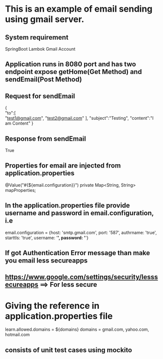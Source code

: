 # This is an example of email sending using gmail server.

## System requirement
SpringBoot
Lambok
Gmail Account

## Application runs in 8080 port and has two endpoint expose getHome(Get Method) and sendEmail(Post Method)

## Request for sendEmail

{  
   "to":[  
      "test1@gmail.com",
      "test2@gmail.com"
   ],
   "subject":"Testing",
   "content":"I am Content"
}

## Response from sendEmail
True

## Properties for email are injected from application.properties
 @Value("#{${email.configuration}}")
    private Map<String, String> mapProperties;
    
 ## In the application.properties file provide username and password in email.configuration, i.e
 email.configuration = {host: 'smtp.gmail.com', port: '587', authrname: 'true', starttls: 'true', username: '****', password: '****'}
 
## If got Authentication Error message than make you email less secureapps
## https://www.google.com/settings/security/lesssecureapps ==> For less secure

# Giving the reference in application.properties file
learn.allowed.domains = ${domains}
domains = gmail.com, yahoo.com, hotmail.com

## consists of unit test cases using mockito


